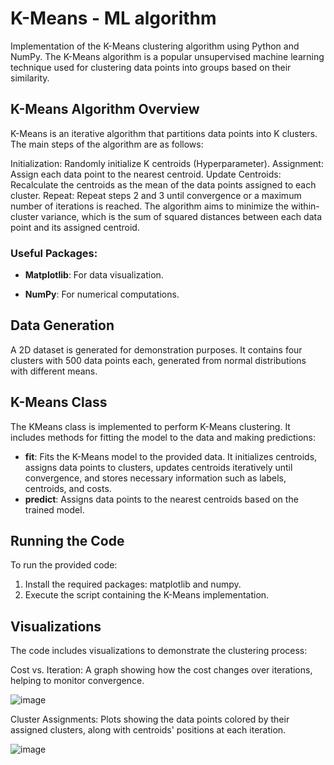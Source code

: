 # K-Means - ML algorithm

Implementation of the K-Means clustering algorithm using Python and NumPy.
The K-Means algorithm is a popular unsupervised machine learning technique used for clustering data points into groups based on their similarity. 

## K-Means Algorithm Overview
K-Means is an iterative algorithm that partitions data points into K clusters. The main steps of the algorithm are as follows:

Initialization: Randomly initialize K centroids (Hyperparameter).
Assignment: Assign each data point to the nearest centroid.
Update Centroids: Recalculate the centroids as the mean of the data points assigned to each cluster.
Repeat: Repeat steps 2 and 3 until convergence or a maximum number of iterations is reached.
The algorithm aims to minimize the within-cluster variance, which is the sum of squared distances between each data point and its assigned centroid.

### Useful Packages:
  
  - **Matplotlib**: For data visualization.
  
  - **NumPy**: For numerical computations.

## Data Generation
A 2D dataset is generated for demonstration purposes. It contains four clusters with 500 data points each, generated from normal distributions with different means.

## K-Means Class
The KMeans class is implemented to perform K-Means clustering. It includes methods for fitting the model to the data and making predictions:

  - **fit**: Fits the K-Means model to the provided data. It initializes centroids, assigns data points to clusters, updates centroids iteratively until convergence, and stores necessary information such as labels, centroids, and costs.
  - **predict**: Assigns data points to the nearest centroids based on the trained model.


## Running the Code
To run the provided code:

1. Install the required packages: matplotlib and numpy.
2. Execute the script containing the K-Means implementation.

## Visualizations
The code includes visualizations to demonstrate the clustering process:

Cost vs. Iteration: A graph showing how the cost changes over iterations, helping to monitor convergence.

![image](https://github.com/yeela8g/ML-K-Means/assets/118124478/7535837b-871c-45ca-bcf0-36cfbe5e7bc7)


Cluster Assignments: Plots showing the data points colored by their assigned clusters, along with centroids' positions at each iteration.


![image](https://github.com/yeela8g/ML-K-Means/assets/118124478/13fd9bd3-1040-45ab-958c-44d208e32c73)


